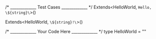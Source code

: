 /* _____________ Test Cases _____________ */
Extends<HelloWorld, `Hello, \${string}\`>()

Extends<HelloWorld, `\${string}!\`>()

/* _____________ Your Code Here _____________ */
type HelloWorld = ""